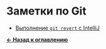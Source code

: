 # Заметки по Git

* [Выполнение `git revert` с IntelliJ](git_revert_guide_with_intellij.md)

[**&#x2190; Назад к оглавлению**](../../README.md)